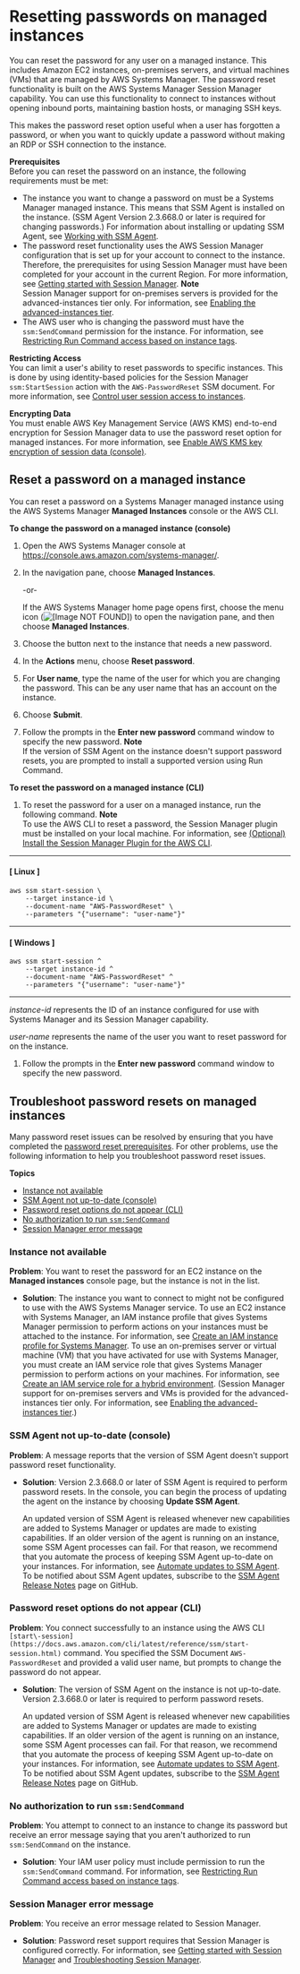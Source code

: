 # Resetting passwords on managed instances<a name="managed-instances-password-reset"></a>

You can reset the password for any user on a managed instance\. This includes Amazon EC2 instances, on\-premises servers, and virtual machines \(VMs\) that are managed by AWS Systems Manager\. The password reset functionality is built on the AWS Systems Manager Session Manager capability\. You can use this functionality to connect to instances without opening inbound ports, maintaining bastion hosts, or managing SSH keys\. 

This makes the password reset option useful when a user has forgotten a password, or when you want to quickly update a password without making an RDP or SSH connection to the instance\. 

**Prerequisites**  
Before you can reset the password on an instance, the following requirements must be met:
+ The instance you want to change a password on must be a Systems Manager managed instance\. This means that SSM Agent is installed on the instance\. \(SSM Agent Version 2\.3\.668\.0 or later is required for changing passwords\.\) For information about installing or updating SSM Agent, see [Working with SSM Agent](ssm-agent.md)\.
+ The password reset functionality uses the AWS Session Manager configuration that is set up for your account to connect to the instance\. Therefore, the prerequisites for using Session Manager must have been completed for your account in the current Region\. For more information, see [Getting started with Session Manager](session-manager-getting-started.md)\.
**Note**  
Session Manager support for on\-premises servers is provided for the advanced\-instances tier only\. For information, see [Enabling the advanced\-instances tier](systems-manager-managedinstances-advanced.md)\.
+ The AWS user who is changing the password must have the `ssm:SendCommand` permission for the instance\. For information, see [Restricting Run Command access based on instance tags](sysman-rc-setting-up.md#sysman-rc-setting-up-cmdsec)\.

**Restricting Access**  
You can limit a user's ability to reset passwords to specific instances\. This is done by using identity\-based policies for the Session Manager `ssm:StartSession` action with the `AWS-PasswordReset` SSM document\. For more information, see [Control user session access to instances](session-manager-getting-started-restrict-access.md)\.

**Encrypting Data**  
You must enable AWS Key Management Service \(AWS KMS\) end\-to\-end encryption for Session Manager data to use the password reset option for managed instances\. For more information, see [Enable AWS KMS key encryption of session data \(console\)](session-preferences-enable-encryption.md)\.

## Reset a password on a managed instance<a name="managed-instance-reset-a-password"></a>

You can reset a password on a Systems Manager managed instance using the AWS Systems Manager **Managed Instances** console or the AWS CLI\.

**To change the password on a managed instance \(console\)**

1. Open the AWS Systems Manager console at [https://console\.aws\.amazon\.com/systems\-manager/](https://console.aws.amazon.com/systems-manager/)\.

1. In the navigation pane, choose **Managed Instances**\.

   \-or\-

   If the AWS Systems Manager home page opens first, choose the menu icon \(![\[Image NOT FOUND\]](http://docs.aws.amazon.com/systems-manager/latest/userguide/images/menu-icon-small.png)\) to open the navigation pane, and then choose **Managed Instances**\.

1. Choose the button next to the instance that needs a new password\.

1. In the **Actions** menu, choose **Reset password**\.

1. For **User name**, type the name of the user for which you are changing the password\. This can be any user name that has an account on the instance\.

1. Choose **Submit**\.

1. Follow the prompts in the **Enter new password** command window to specify the new password\.
**Note**  
If the version of SSM Agent on the instance doesn't support password resets, you are prompted to install a supported version using Run Command\.

**To reset the password on a managed instance \(CLI\)**

1. To reset the password for a user on a managed instance, run the following command\.
**Note**  
To use the AWS CLI to reset a password, the Session Manager plugin must be installed on your local machine\. For information, see [\(Optional\) Install the Session Manager Plugin for the AWS CLI](session-manager-working-with-install-plugin.md)\.

------
#### [ Linux ]

   ```
   aws ssm start-session \
       --target instance-id \
       --document-name "AWS-PasswordReset" \
       --parameters "{"username": "user-name"}"
   ```

------
#### [ Windows ]

   ```
   aws ssm start-session ^
       --target instance-id ^
       --document-name "AWS-PasswordReset" ^
       --parameters "{"username": "user-name"}"
   ```

------

   *instance\-id* represents the ID of an instance configured for use with Systems Manager and its Session Manager capability\. 

   *user\-name* represents the name of the user you want to reset password for on the instance\. 

1. Follow the prompts in the **Enter new password** command window to specify the new password\.

## Troubleshoot password resets on managed instances<a name="password-reset-troubleshooting"></a>

Many password reset issues can be resolved by ensuring that you have completed the [password reset prerequisites](#pw-reset-prereqs)\. For other problems, use the following information to help you troubleshoot password reset issues\.

**Topics**
+ [Instance not available](#password-reset-troubleshooting-instances)
+ [SSM Agent not up\-to\-date \(console\)](#password-reset-troubleshooting-ssmagent-console)
+ [Password reset options do not appear \(CLI\)](#password-reset-troubleshooting-ssmagent-cli)
+ [No authorization to run `ssm:SendCommand`](#password-reset-troubleshooting-sendcommand)
+ [Session Manager error message](#password-reset-troubleshooting-session-manager)

### Instance not available<a name="password-reset-troubleshooting-instances"></a>

**Problem**: You want to reset the password for an EC2 instance on the **Managed instances** console page, but the instance is not in the list\.
+ **Solution**: The instance you want to connect to might not be configured to use with the AWS Systems Manager service\. To use an EC2 instance with Systems Manager, an IAM instance profile that gives Systems Manager permission to perform actions on your instances must be attached to the instance\. For information, see [Create an IAM instance profile for Systems Manager](setup-instance-profile.md)\. To use an on\-premises server or virtual machine \(VM\) that you have activated for use with Systems Manager, you must create an IAM service role that gives Systems Manager permission to perform actions on your machines\. For information, see [Create an IAM service role for a hybrid environment](sysman-service-role.md)\. \(Session Manager support for on\-premises servers and VMs is provided for the advanced\-instances tier only\. For information, see [Enabling the advanced\-instances tier](systems-manager-managedinstances-advanced.md)\.\)

### SSM Agent not up\-to\-date \(console\)<a name="password-reset-troubleshooting-ssmagent-console"></a>

**Problem**: A message reports that the version of SSM Agent doesn't support password reset functionality\.
+ **Solution**: Version 2\.3\.668\.0 or later of SSM Agent is required to perform password resets\. In the console, you can begin the process of updating the agent on the instance by choosing **Update SSM Agent**\. 

  An updated version of SSM Agent is released whenever new capabilities are added to Systems Manager or updates are made to existing capabilities\. If an older version of the agent is running on an instance, some SSM Agent processes can fail\. For that reason, we recommend that you automate the process of keeping SSM Agent up\-to\-date on your instances\. For information, see [Automate updates to SSM Agent](ssm-agent-automatic-updates.md)\. To be notified about SSM Agent updates, subscribe to the [SSM Agent Release Notes](https://github.com/aws/amazon-ssm-agent/blob/master/RELEASENOTES.md) page on GitHub\.

### Password reset options do not appear \(CLI\)<a name="password-reset-troubleshooting-ssmagent-cli"></a>

**Problem**: You connect successfully to an instance using the AWS CLI `[start\-session](https://docs.aws.amazon.com/cli/latest/reference/ssm/start-session.html)` command\. You specified the SSM Document `AWS-PasswordReset` and provided a valid user name, but prompts to change the password do not appear\.
+ **Solution**: The version of SSM Agent on the instance is not up\-to\-date\. Version 2\.3\.668\.0 or later is required to perform password resets\. 

  An updated version of SSM Agent is released whenever new capabilities are added to Systems Manager or updates are made to existing capabilities\. If an older version of the agent is running on an instance, some SSM Agent processes can fail\. For that reason, we recommend that you automate the process of keeping SSM Agent up\-to\-date on your instances\. For information, see [Automate updates to SSM Agent](ssm-agent-automatic-updates.md)\. To be notified about SSM Agent updates, subscribe to the [SSM Agent Release Notes](https://github.com/aws/amazon-ssm-agent/blob/master/RELEASENOTES.md) page on GitHub\.

### No authorization to run `ssm:SendCommand`<a name="password-reset-troubleshooting-sendcommand"></a>

**Problem**: You attempt to connect to an instance to change its password but receive an error message saying that you aren't authorized to run `ssm:SendCommand` on the instance\.
+ **Solution**: Your IAM user policy must include permission to run the `ssm:SendCommand` command\. For information, see [Restricting Run Command access based on instance tags](sysman-rc-setting-up.md#sysman-rc-setting-up-cmdsec)\.

### Session Manager error message<a name="password-reset-troubleshooting-session-manager"></a>

**Problem**: You receive an error message related to Session Manager\.
+ **Solution**: Password reset support requires that Session Manager is configured correctly\. For information, see [Getting started with Session Manager](session-manager-getting-started.md) and [Troubleshooting Session Manager](session-manager-troubleshooting.md)\.